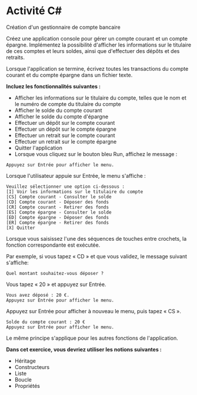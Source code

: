 ﻿# Activité C#

Création d'un gestionnaire de compte bancaire

Créez une application console pour gérer un compte courant et un compte épargne. Implémentez la possibilité d'afficher les informations sur le titulaire de ces comptes et leurs soldes, ainsi que d'effectuer des dépôts et des retraits.

Lorsque l'application se termine, écrivez toutes les transactions du compte courant et du compte épargne dans un fichier texte.

__Incluez les fonctionnalités suivantes :__

* Afficher les informations sur le titulaire du compte, telles que le nom et le numéro de compte du titulaire du compte
* Afficher le solde du compte courant
* Afficher le solde du compte d'épargne
* Effectuer un dépôt sur le compte courant
* Effectuer un dépôt sur le compte épargne
* Effectuer un retrait sur le compte courant
* Effectuer un retrait sur le compte épargne
* Quitter l'application
* Lorsque vous cliquez sur le bouton bleu Run, affichez le message :

```
Appuyez sur Entrée pour afficher le menu.
  ```
  
Lorsque l'utilisateur appuie sur Entrée, le menu s'affiche :

```
Veuillez sélectionner une option ci-dessous :
[I] Voir les informations sur le titulaire du compte
[CS] Compte courant - Consulter le solde
[CD] Compte courant - Déposer des fonds
[CR] Compte courant - Retirer des fonds
[ES] Compte épargne - Consulter le solde
[ED] Compte épargne - Déposer des fonds
[ER] Compte épargne - Retirer des fonds
[X] Quitter
```

Lorsque vous saisissez l'une des séquences de touches entre crochets, la fonction correspondante est exécutée.

Par exemple, si vous tapez « CD » et que vous validez, le message suivant s'affiche:

```
Quel montant souhaitez-vous déposer ? 
  ```
  
Vous tapez « 20 » et appuyez sur Entrée.

```
Vous avez déposé : 20 €.
Appuyez sur Entrée pour afficher le menu.

  ```
Appuyez sur Entrée pour afficher à nouveau le menu, puis tapez « CS ».

```
Solde du compte courant : 20 €
Appuyez sur Entrée pour afficher le menu.
  ```
  
Le même principe s'applique pour les autres fonctions de l'application.

__Dans cet exercice, vous devriez utiliser les notions suivantes :__

* Héritage
* Constructeurs
* Liste
* Boucle
* Propriétés



  